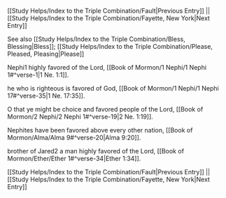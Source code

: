 [[Study Helps/Index to the Triple Combination/Fault|Previous Entry]]  ||  [[Study Helps/Index to the Triple Combination/Fayette, New York|Next Entry]]

 See also [[Study Helps/Index to the Triple Combination/Bless, Blessing|Bless]]; [[Study Helps/Index to the Triple Combination/Please, Pleased, Pleasing|Please]]

 Nephi1 highly favored of the Lord, [[Book of Mormon/1 Nephi/1 Nephi 1#^verse-1|1 Ne. 1:1]].

 he who is righteous is favored of God, [[Book of Mormon/1 Nephi/1 Nephi 17#^verse-35|1 Ne. 17:35]].

 O that ye might be choice and favored people of the Lord, [[Book of Mormon/2 Nephi/2 Nephi 1#^verse-19|2 Ne. 1:19]].

 Nephites have been favored above every other nation, [[Book of Mormon/Alma/Alma 9#^verse-20|Alma 9:20]].

 brother of Jared2 a man highly favored of the Lord, [[Book of Mormon/Ether/Ether 1#^verse-34|Ether 1:34]].

[[Study Helps/Index to the Triple Combination/Fault|Previous Entry]]  ||  [[Study Helps/Index to the Triple Combination/Fayette, New York|Next Entry]]